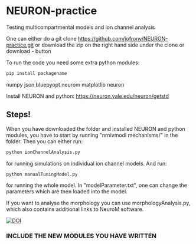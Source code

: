 # NEURON-practice
Testing multicompartmental models and ion channel analysis

One can either do a git clone https://github.com/jofrony/NEURON-practice.git or download the zip on the right hand side under the clone or download - button

To run the code you need some extra python modules:

```python
pip install packagename

```

numpy
json
bluepyopt
neurom
matplotlib
neuron

Install NEURON and python: https://neuron.yale.edu/neuron/getstd

## Steps!

When you have downloaded the folder and installed NEURON and python modules, you have to start by running "nrnivmodl mechanisms/" in the folder.
Then you can either run:
```python
python ionChannelAnalysis.py 

```
for running simulations on individual ion channel models. And run:

```python
python manualTuningModel.py

```

for running the whole model. In "modelParameter.txt", one can change the parameters which are then loaded into the model.

If you want to analyse the morphology you can use morphologyAnalysis.py, which also contains additional links to NeuroM software. 

[![DOI](https://zenodo.org/badge/270691300.svg)](https://zenodo.org/badge/latestdoi/270691300)


### INCLUDE THE NEW MODULES YOU HAVE WRITTEN


